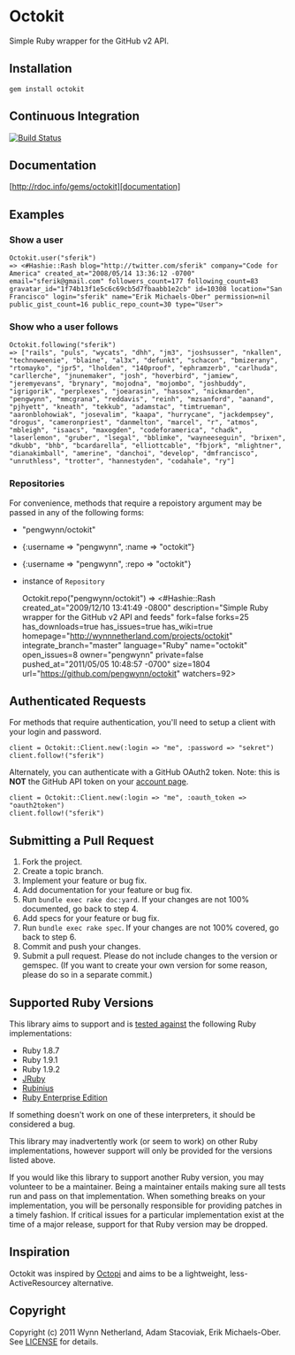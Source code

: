 # Octokit
Simple Ruby wrapper for the GitHub v2 API.

## <a name="installation"></a>Installation
    gem install octokit

## <a name="ci"></a>Continuous Integration
[![Build Status](https://secure.travis-ci.org/pengwynn/octokit.png)][ci]

[ci]: http://travis-ci.org/pengwynn/octokit

## <a name="documentation"></a>Documentation
[http://rdoc.info/gems/octokit][documentation]

[documentation]: http://rdoc.info/gems/octokit

## <a name="examples"></a>Examples
### Show a user
    Octokit.user("sferik")
    => <#Hashie::Rash blog="http://twitter.com/sferik" company="Code for America" created_at="2008/05/14 13:36:12 -0700" email="sferik@gmail.com" followers_count=177 following_count=83 gravatar_id="1f74b13f1e5c6c69cb5d7fbaabb1e2cb" id=10308 location="San Francisco" login="sferik" name="Erik Michaels-Ober" permission=nil public_gist_count=16 public_repo_count=30 type="User">

### Show who a user follows
    Octokit.following("sferik")
    => ["rails", "puls", "wycats", "dhh", "jm3", "joshsusser", "nkallen", "technoweenie", "blaine", "al3x", "defunkt", "schacon", "bmizerany", "rtomayko", "jpr5", "lholden", "140proof", "ephramzerb", "carlhuda", "carllerche", "jnunemaker", "josh", "hoverbird", "jamiew", "jeremyevans", "brynary", "mojodna", "mojombo", "joshbuddy", "igrigorik", "perplexes", "joearasin", "hassox", "nickmarden", "pengwynn", "mmcgrana", "reddavis", "reinh", "mzsanford", "aanand", "pjhyett", "kneath", "tekkub", "adamstac", "timtrueman", "aaronblohowiak", "josevalim", "kaapa", "hurrycane", "jackdempsey", "drogus", "cameronpriest", "danmelton", "marcel", "r", "atmos", "mbleigh", "isaacs", "maxogden", "codeforamerica", "chadk", "laserlemon", "gruber", "lsegal", "bblimke", "wayneeseguin", "brixen", "dkubb", "bhb", "bcardarella", "elliottcable", "fbjork", "mlightner", "dianakimball", "amerine", "danchoi", "develop", "dmfrancisco", "unruthless", "trotter", "hannestyden", "codahale", "ry"]

### Repositories
For convenience, methods that require a repoistory argument may be passed in any of the following forms:

* "pengwynn/octokit"
* {:username => "pengwynn", :name => "octokit"}
* {:username => "pengwynn", :repo => "octokit"}
* instance of `Repository`

    Octokit.repo("pengwynn/octokit")
    => <#Hashie::Rash created_at="2009/12/10 13:41:49 -0800" description="Simple Ruby wrapper for the GitHub v2 API and feeds" fork=false forks=25 has_downloads=true has_issues=true has_wiki=true homepage="http://wynnnetherland.com/projects/octokit" integrate_branch="master" language="Ruby" name="octokit" open_issues=8 owner="pengwynn" private=false pushed_at="2011/05/05 10:48:57 -0700" size=1804 url="https://github.com/pengwynn/octokit" watchers=92>

## <a name="authenticated_requests"></a>Authenticated Requests
For methods that require authentication, you'll need to setup a client with
your login and password.

    client = Octokit::Client.new(:login => "me", :password => "sekret")
    client.follow!("sferik")

Alternately, you can authenticate with a GitHub OAuth2 token. Note: this is
**NOT** the GitHub API token on your [account page][account].

[account]: https://github.com/account

    client = Octokit::Client.new(:login => "me", :oauth_token => "oauth2token")
    client.follow!("sferik")

## <a name="pulls"></a>Submitting a Pull Request
1. Fork the project.
2. Create a topic branch.
3. Implement your feature or bug fix.
4. Add documentation for your feature or bug fix.
5. Run `bundle exec rake doc:yard`. If your changes are not 100% documented, go
   back to step 4.
6. Add specs for your feature or bug fix.
7. Run `bundle exec rake spec`. If your changes are not 100% covered, go back
   to step 6.
8. Commit and push your changes.
9. Submit a pull request. Please do not include changes to the version or
   gemspec. (If you want to create your own version for some reason, please do
   so in a separate commit.)

## <a name="versions"></a>Supported Ruby Versions
This library aims to support and is [tested against][ci] the following Ruby
implementations:

* Ruby 1.8.7
* Ruby 1.9.1
* Ruby 1.9.2
* [JRuby][]
* [Rubinius][]
* [Ruby Enterprise Edition][ree]

[jruby]: http://www.jruby.org/
[rubinius]: http://rubini.us/
[ree]: http://www.rubyenterpriseedition.com/

If something doesn't work on one of these interpreters, it should be considered
a bug.

This library may inadvertently work (or seem to work) on other Ruby
implementations, however support will only be provided for the versions listed
above.

If you would like this library to support another Ruby version, you may
volunteer to be a maintainer. Being a maintainer entails making sure all tests
run and pass on that implementation. When something breaks on your
implementation, you will be personally responsible for providing patches in a
timely fashion. If critical issues for a particular implementation exist at the
time of a major release, support for that Ruby version may be dropped.

## <a name="inspiration"></a>Inspiration
Octokit was inspired by [Octopi][] and aims to be a lightweight,
less-ActiveResourcey alternative.

[octopi]: https://github.com/fcoury/octopi

## <a name="copyright"></a>Copyright
Copyright (c) 2011 Wynn Netherland, Adam Stacoviak, Erik Michaels-Ober. See
[LICENSE][] for details.

[license]: https://github.com/pengwynn/octokit/blob/master/LICENSE
